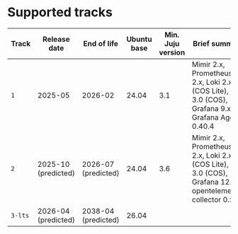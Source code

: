 # Supported tracks

| Track   | Release date        | End of life         | Ubuntu base | Min. Juju version | Brief summary                                                                                     |
|---------|---------------------|---------------------|-------------|-------------------|---------------------------------------------------------------------------------------------------|
| `1`     | 2025-05             | 2026-02             | 24.04       | 3.1               | Mimir 2.x, Prometheus 2.x, Loki 2.x (COS Lite), Loki 3.0 (COS), Grafana 9.x, Grafana Agent 0.40.4 |
| `2`     | 2025-10 (predicted) | 2026-07 (predicted) | 24.04       | 3.6               |  Mimir 2.x, Prometheus 2.x, Loki 2.x (COS Lite), Loki 3.0 (COS), Grafana 12.x, opentelemetry-collector 0.x |
| `3-lts` | 2026-04 (predicted) | 2038-04 (predicted) | 26.04       |                   |                                                                                                   |

